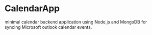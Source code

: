 # CalendarApp
minimal calendar backend application using Node.js and MongoDB for syncing Microsoft outlook calendar events.
